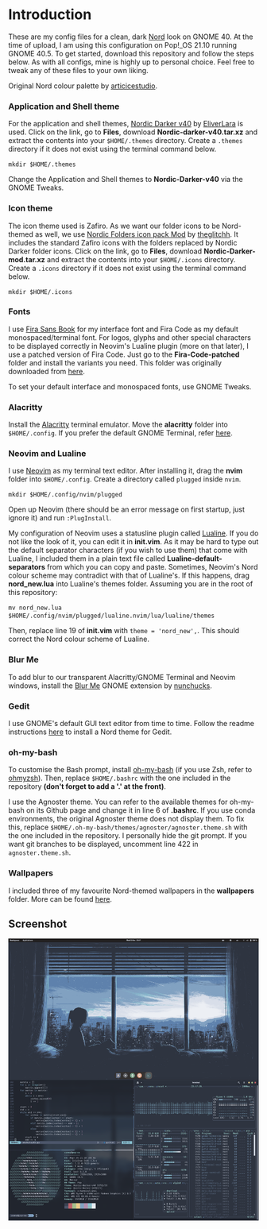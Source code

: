 ﻿# Introduction

These are my config files for a clean, dark [Nord](https://www.nordtheme.com/) look on GNOME 40. At the time of upload, I am using this configuration on Pop!_OS 21.10 running GNOME 40.5.
To get started, download this repository and follow the steps below. As with all configs, mine is highly up to personal choice. Feel free to tweak any of these files to your own liking.

Original Nord colour palette by [articicestudio](https://github.com/arcticicestudio).

### Application and Shell theme

For the application and shell themes, [Nordic Darker v40](https://www.gnome-look.org/p/1267246/) by [EliverLara](https://www.gnome-look.org/u/eliverlara) is used. Click on the link, go to **Files**, download **Nordic-darker-v40.tar.xz** and extract the contents into your `$HOME/.themes` directory. Create a `.themes` directory if it does not exist using the terminal command below.

    mkdir $HOME/.themes

Change the Application and Shell themes to **Nordic-Darker-v40** via the GNOME Tweaks.

### Icon theme

The icon theme used is Zafiro. As we want our folder icons to be Nord-themed as well, we use [Nordic Folders icon pack Mod](https://www.gnome-look.org/p/1473069/) by [theglitchh](https://www.gnome-look.org/u/theglitchh). It includes the standard Zafiro icons with the folders replaced by Nordic Darker folder icons. Click on the link, go to **Files**, download **Nordic-Darker-mod.tar.xz** and extract the contents into your `$HOME/.icons` directory. Create a `.icons` directory if it does not exist using the terminal command below.

    mkdir $HOME/.icons
    
### Fonts

I use [Fira Sans Book](https://www.fontsquirrel.com/fonts/fira-sans) for my interface font and Fira Code as my default monospaced/terminal font. For logos, glyphs and other special characters to be displayed correctly in Neovim's Lualine plugin (more on that later), I use a patched version of Fira Code. Just go to the **Fira-Code-patched** folder and install the variants you need. This folder was originally downloaded from [here](https://www.nerdfonts.com/font-downloads).

To set your default interface and monospaced fonts, use GNOME Tweaks.

### Alacritty

Install the [Alacritty](https://github.com/alacritty/alacritty) terminal emulator. Move the **alacritty** folder into `$HOME/.config`. If you prefer the default GNOME Terminal, refer [here](https://github.com/arcticicestudio/nord-gnome-terminal).

### Neovim and Lualine

I use [Neovim](https://github.com/neovim/neovim) as my terminal text editor. After installing it, drag the **nvim** folder into `$HOME/.config`. Create a directory called `plugged` inside `nvim`.

    mkdir $HOME/.config/nvim/plugged

Open up Neovim (there should be an error message on first startup, just ignore it) and run `:PlugInstall`. 

My configuration of Neovim uses a statusline plugin called [Lualine](https://github.com/nvim-lualine/lualine.nvim). If you do not like the look of it, you can edit it in **init.vim**. As it may be hard to type out the default separator characters (if you wish to use them) that come with Lualine, I included them in a plain text file called **Lualine-default-separators** from which you can copy and paste.
Sometimes, Neovim's Nord colour scheme may contradict with that of Lualine's. If this happens, drag **nord_new.lua** into Lualine's themes folder. Assuming you are in the root of this repository:

    mv nord_new.lua $HOME/.config/nvim/plugged/lualine.nvim/lua/lualine/themes
   
   Then, replace line 19 of **init.vim** with `theme = 'nord_new',`. This should correct the Nord colour scheme of Lualine.
   
### Blur Me

To add blur to our transparent Alacritty/GNOME Terminal and Neovim windows, install the [Blur Me](https://extensions.gnome.org/extension/4236/blur-me/) GNOME extension by [nunchucks](https://extensions.gnome.org/accounts/profile/nunchucks). 

### Gedit

I use GNOME's default GUI text editor from time to time. Follow the readme instructions [here](https://github.com/arcticicestudio/nord-gedit) to install a Nord theme for Gedit.

### oh-my-bash

To customise the Bash prompt, install [oh-my-bash](https://github.com/ohmybash/oh-my-bash) (if you use Zsh, refer to [ohmyzsh](https://github.com/ohmyzsh/ohmyzsh)). Then, replace `$HOME/.bashrc` with the one included in the repository **(don't forget to add a '.' at the front)**. 

I use the Agnoster theme. You can refer to the available themes for oh-my-bash on its Github page and change it in line 6 of **.bashrc**. If you use conda environments, the original Agnoster theme does not display them. To fix this, replace `$HOME/.oh-my-bash/themes/agnoster/agnoster.theme.sh` with the one included in the repository. I personally hide the git prompt. If you want git branches to be displayed, uncomment line 422 in `agnoster.theme.sh`.

### Wallpapers

I included three of my favourite Nord-themed wallpapers in the **wallpapers** folder. More can be found [here](https://github.com/linuxdotexe/nordic-wallpapers).

## Screenshot
![image info](./Screenshot.png)
